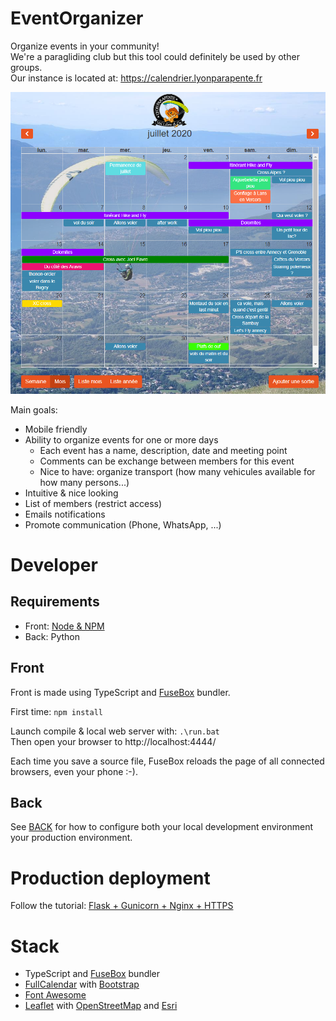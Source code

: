 # EventOrganizer

Organize events in your community!  
We're a paragliding club but this tool could definitely be used by other groups.  
Our instance is located at: https://calendrier.lyonparapente.fr

![Screenshot](https://github.com/LyonParapente/EventOrganizer/raw/main/screenshot.png)

Main goals:
* Mobile friendly
* Ability to organize events for one or more days
  * Each event has a name, description, date and meeting point
  * Comments can be exchange between members for this event
  * Nice to have: organize transport (how many vehicules available for how many persons...)
* Intuitive & nice looking
* List of members (restrict access)
* Emails notifications
* Promote communication (Phone, WhatsApp, ...)


# Developer

## Requirements

* Front: [Node & NPM](https://nodejs.org/)
* Back: Python

## Front

Front is made using TypeScript and [FuseBox](https://fuse-box.org/) bundler.  

First time: `npm install`

Launch compile & local web server with: `.\run.bat`   
Then open your browser to http://localhost:4444/

Each time you save a source file, FuseBox reloads the page of all connected browsers, even your phone :-).


## Back

See [BACK](BACK.md) for how to configure both your local development environment your production environment.

# Production deployment

Follow the tutorial: [Flask + Gunicorn + Nginx + HTTPS](VPS.md)

# Stack

* TypeScript and [FuseBox](https://fuse-box.org/) bundler
* [FullCalendar](https://fullcalendar.io/) with [Bootstrap](https://getbootstrap.com)
* [Font Awesome](https://fontawesome.com/)
* [Leaflet](https://leafletjs.com) with [OpenStreetMap](https://www.openstreetmap.org/about) and [Esri](https://esri.github.io/esri-leaflet/)

